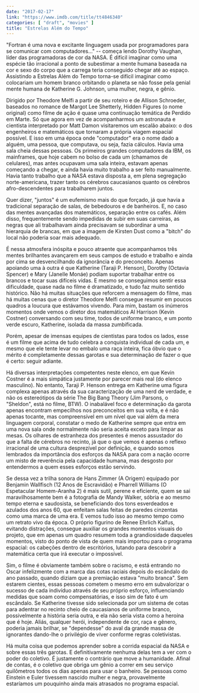 ```yaml
---
date: "2017-02-17"
link: "https://www.imdb.com/title/tt4846340"
categories: [ "draft", "movies" ]
title: "Estrelas Além do Tempo"
---
```

"Fortran é uma nova e excitante linguagem usada por programadores para se comunicar com computadores..." -- começa lendo Dorothy Vaughan, líder das programadoras de cor da NASA. É difícil imaginar como uma espécie tão irracional a ponto de subestimar a mente humana baseada na cor e sexo do corpo que a carrega teria conseguido chegar até ao espaço. Assistindo a Estrelas Além do Tempo torna-se difícil imaginar como colocariam um homem branco orbitando o planeta se não fosse pela genial mente humana de Katherine G. Johnson, uma mulher, negra, e gênio.

Dirigido por Theodore Melfi a partir de seu roteiro e de Allison Schroeder, baseados no romance de Margot Lee Shetterly, Hidden Figures (o nome original) como filme de ação é quase uma continuação temática de Perdido em Marte. Só que agora em vez de acompanharmos um astronauta e cientista interpretado por Matt Damon visitaremos um escalão abaixo: o dos engenheiros e matemáticos que tornaram a própria viagem espacial possível. E isso em uma época onde "computador" era o nome dado a alguém, uma pessoa, que computava, ou seja, fazia cálculos. Havia uma sala cheia dessas pessoas. Os primeiros grandes computadores da IBM, os mainframes, que hoje cabem no bolso de cada um (chamamos de celulares), mas antes ocupavam uma sala inteira, estavam apenas começando a chegar, e ainda havia muito trabalho a ser feito manualmente. Havia tanto trabalho que a NASA estava disposta a, em plena segregação norte-americana, trazer tanto os cérebros caucasianos quanto os cérebros afro-descendentes para trabalharem juntos.

Quer dizer, "juntos" é um eufemismo mais do que forçado, já que havia a tradicional separação de salas, de bebedouros e de banheiros. E, no caso das mentes avançadas dos matemáticos, separação entre os cafés. Além disso, frequentemente sendo impedidas de subir em suas carreiras, as negras que ali trabalhavam ainda precisavam se subordinar a uma hierarquia de brancas, em que a imagem de Kirsten Dust como a "bitch" do local não poderia soar mais adequado.

É nessa atmosfera inóspita e pouco atraente que acompanhamos três mentes brilhantes avançarem em seus campos de estudo e trabalho e ainda por cima se desvencilhando da ignorância e do preconceito. Apenas apoiando uma à outra é que Katherine (Taraji P. Henson), Dorothy (Octavia Spencer) e Mary (Janelle Monáe) podiam suportar trabalhar entre os brancos e tocar suas difíceis vidas. E mesmo se conseguimos sentir essa dificuldade, quase nada no filme é dramatizado, e tudo faz muito sentido histórico. Não há muitas situações que reforcem a mensagem do filme, mas há muitas cenas que o diretor Theodore Melfi consegue resumir em poucos quadros a loucura que estávamos vivendo. Para mim, bastam os inúmeros momentos onde vemos o diretor dos matemáticos Al Harrison (Kevin Costner) conversando com seu time, todos de uniforme branco, e um ponto verde escuro, Katherine, isolada da massa zumbificada.

Porém, apesar de imensas equipes de cientistas para todos os lados, esse é um filme que acima de tudo celebra a conquista individual de cada um, e mesmo que ele tente levar no embalo uma raça inteira, fica óbvio que o mérito é completamente dessas garotas e sua determinação de fazer o que é certo: seguir adiante.

Há diversas interpretações competentes neste elenco, em que Kevin Costner é a mais simpática justamente por parecer mais real (do elenco masculino). No entanto, Taraji P. Henson entrega em Katherine uma figura complexa apenas através da sua caracterização de uma nerd de verdade, e não os estereótipos da série The Big Bang Theory (Jim Parsons, o "Sheldon", está no filme, BTW). O inabalável foco e determinação da garota apenas encontram empecilhos nos preconceitos em sua volta, e é não apenas tocante, mas compreensível em um nível que vai além da mera linguagem corporal, constatar o medo de Katherine sempre que entra em uma nova sala onde normalmente não seria aceita exceto para limpar as mesas. Os olhares de estranheza dos presentes é menos assustador do que a falta de cérebros no recinto, já que o que vemos é apenas o reflexo irracional de uma cultura desprezível por definição, e quando somos lembrados da importância dos esforços da NASA para com a nação ocorre um misto de reverência pela capacidade humana, mas desgosto por entendermos a quem esses esforços estão servindo.

Se dessa vez a trilha sonora de Hans Zimmer (A Origem) equipado por Benjamin Wallfisch (12 Anos de Escravidão) e Pharrell Williams (O Espetacular Homem-Aranha 2) é mais sutil, perene e eficiente, quem se sai maravilhosamente bem é a fotografia de Mandy Walker, sóbria e ao mesmo tempo eterna e saudosista, se beneficiando dos tons esverdeados e azulados dos anos 60, que enfeitam salas feitas de paredes cinzentas como uma marca de uma era. E vemos tudo isso ao mesmo tempo como um retrato vivo da época. O próprio figurino de Renee Ehrlich Kalfus, evitando distrações, consegue auxiliar os grandes momentos visuais do projeto, que em apenas um quadro resumem toda a grandiosidade daqueles momentos, visto do ponto de vista de quem mais importou para o programa espacial: os cabeções dentro de escritórios, lutando para descobrir a matemática certa que irá executar o impossível.

Sim, o filme é obviamente também sobre o racismo, e está entrando no Oscar infelizmente com a marca das cotas raciais depois do escândalo do ano passado, quando diziam que a premiação estava "muito branca". Sem estarem cientes, essas pessoas cometem o mesmo erro em subvalorizar o sucesso de cada indivíduo através de seu próprio esforço, influenciando medidas que soam como compensatórias, e isso sim de fato é um escândalo. Se Katherine tivesse sido selecionada por um sistema de cotas para adentrar no recinto cheio de caucasianos de uniforme branco, possivelmente a história seria outra, e ela não seria vista como a heroína que é hoje. Aliás, qualquer herói, independente de cor, raça e gênero, poderia jamais brilhar, se "dependesse" do aval da grande massa de ignorantes dando-lhe o privilégio de viver conforme regras coletivistas.

Há muita coisa que podemos aprender sobre a corrida espacial da NASA e sobre essas três garotas. E definitivamente nenhuma delas tem a ver com o poder do coletivo. É justamente o contrário que move a humanidade. Afinal de contas, é o coletivo que obriga um gênio a correr em seu serviço quilômetros todos os dias apenas para usar o banheiro. Se pessoas como Einstein e Euler tivessem nascido mulher e negra, provavelmente estaríamos um pouquinho ainda mais atrasados no programa espacial.
